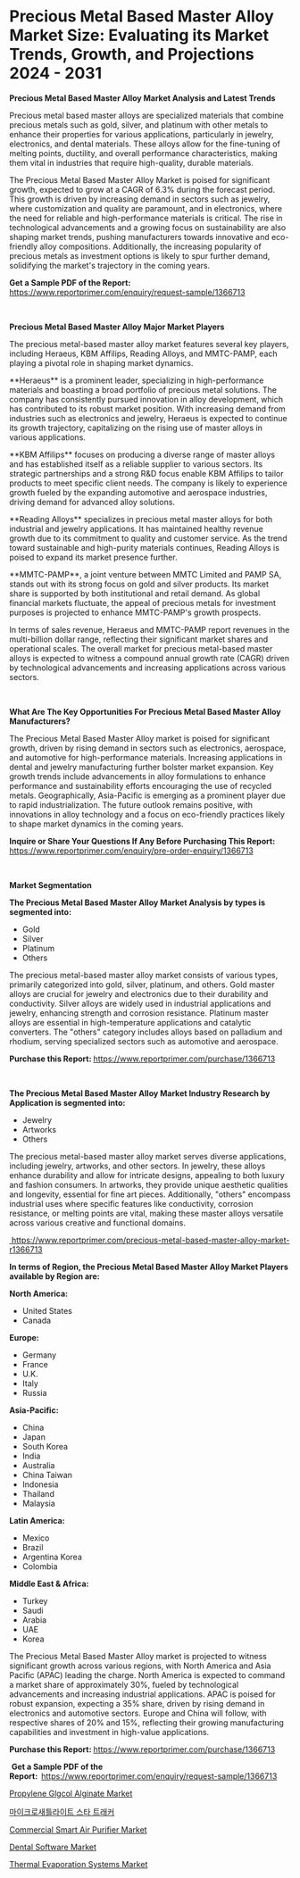 <p><h1>Precious Metal Based Master Alloy Market Size: Evaluating its Market Trends, Growth, and Projections 2024 - 2031</h1></p><p><strong>Precious Metal Based Master Alloy Market Analysis and Latest Trends</strong></p>
<p><p>Precious metal based master alloys are specialized materials that combine precious metals such as gold, silver, and platinum with other metals to enhance their properties for various applications, particularly in jewelry, electronics, and dental materials. These alloys allow for the fine-tuning of melting points, ductility, and overall performance characteristics, making them vital in industries that require high-quality, durable materials.</p><p>The Precious Metal Based Master Alloy Market is poised for significant growth, expected to grow at a CAGR of 6.3% during the forecast period. This growth is driven by increasing demand in sectors such as jewelry, where customization and quality are paramount, and in electronics, where the need for reliable and high-performance materials is critical. The rise in technological advancements and a growing focus on sustainability are also shaping market trends, pushing manufacturers towards innovative and eco-friendly alloy compositions. Additionally, the increasing popularity of precious metals as investment options is likely to spur further demand, solidifying the market's trajectory in the coming years.</p></p>
<p><strong>Get a Sample PDF of the Report:&nbsp;</strong> <a href="https://www.reportprimer.com/enquiry/request-sample/1366713">https://www.reportprimer.com/enquiry/request-sample/1366713</a></p>
<p>&nbsp;</p>
<p><strong>Precious Metal Based Master Alloy Major Market Players</strong></p>
<p><p>The precious metal-based master alloy market features several key players, including Heraeus, KBM Affilips, Reading Alloys, and MMTC-PAMP, each playing a pivotal role in shaping market dynamics.</p><p>**Heraeus** is a prominent leader, specializing in high-performance materials and boasting a broad portfolio of precious metal solutions. The company has consistently pursued innovation in alloy development, which has contributed to its robust market position. With increasing demand from industries such as electronics and jewelry, Heraeus is expected to continue its growth trajectory, capitalizing on the rising use of master alloys in various applications.</p><p>**KBM Affilips** focuses on producing a diverse range of master alloys and has established itself as a reliable supplier to various sectors. Its strategic partnerships and a strong R&D focus enable KBM Affilips to tailor products to meet specific client needs. The company is likely to experience growth fueled by the expanding automotive and aerospace industries, driving demand for advanced alloy solutions.</p><p>**Reading Alloys** specializes in precious metal master alloys for both industrial and jewelry applications. It has maintained healthy revenue growth due to its commitment to quality and customer service. As the trend toward sustainable and high-purity materials continues, Reading Alloys is poised to expand its market presence further.</p><p>**MMTC-PAMP**, a joint venture between MMTC Limited and PAMP SA, stands out with its strong focus on gold and silver products. Its market share is supported by both institutional and retail demand. As global financial markets fluctuate, the appeal of precious metals for investment purposes is projected to enhance MMTC-PAMP's growth prospects.</p><p>In terms of sales revenue, Heraeus and MMTC-PAMP report revenues in the multi-billion dollar range, reflecting their significant market shares and operational scales. The overall market for precious metal-based master alloys is expected to witness a compound annual growth rate (CAGR) driven by technological advancements and increasing applications across various sectors.</p></p>
<p>&nbsp;</p>
<p><strong>What Are The Key Opportunities For Precious Metal Based Master Alloy Manufacturers?</strong></p>
<p><p>The Precious Metal Based Master Alloy market is poised for significant growth, driven by rising demand in sectors such as electronics, aerospace, and automotive for high-performance materials. Increasing applications in dental and jewelry manufacturing further bolster market expansion. Key growth trends include advancements in alloy formulations to enhance performance and sustainability efforts encouraging the use of recycled metals. Geographically, Asia-Pacific is emerging as a prominent player due to rapid industrialization. The future outlook remains positive, with innovations in alloy technology and a focus on eco-friendly practices likely to shape market dynamics in the coming years.</p></p>
<p><strong>Inquire or Share Your Questions If Any Before Purchasing This Report:</strong> <a href="https://www.reportprimer.com/enquiry/pre-order-enquiry/1366713">https://www.reportprimer.com/enquiry/pre-order-enquiry/1366713</a></p>
<p>&nbsp;</p>
<p><strong>Market Segmentation</strong></p>
<p><strong>The Precious Metal Based Master Alloy Market Analysis by types is segmented into:</strong></p>
<p><ul><li>Gold</li><li>Silver</li><li>Platinum</li><li>Others</li></ul></p>
<p><p>The precious metal-based master alloy market consists of various types, primarily categorized into gold, silver, platinum, and others. Gold master alloys are crucial for jewelry and electronics due to their durability and conductivity. Silver alloys are widely used in industrial applications and jewelry, enhancing strength and corrosion resistance. Platinum master alloys are essential in high-temperature applications and catalytic converters. The "others" category includes alloys based on palladium and rhodium, serving specialized sectors such as automotive and aerospace.</p></p>
<p><strong>Purchase this Report:&nbsp;</strong><a href="https://www.reportprimer.com/purchase/1366713">https://www.reportprimer.com/purchase/1366713</a></p>
<p>&nbsp;</p>
<p><strong>The Precious Metal Based Master Alloy Market Industry Research by Application is segmented into:</strong></p>
<p><ul><li>Jewelry</li><li>Artworks</li><li>Others</li></ul></p>
<p><p>The precious metal-based master alloy market serves diverse applications, including jewelry, artworks, and other sectors. In jewelry, these alloys enhance durability and allow for intricate designs, appealing to both luxury and fashion consumers. In artworks, they provide unique aesthetic qualities and longevity, essential for fine art pieces. Additionally, "others" encompass industrial uses where specific features like conductivity, corrosion resistance, or melting points are vital, making these master alloys versatile across various creative and functional domains.</p></p>
<p><a href="https://www.reportprimer.com/precious-metal-based-master-alloy-market-r1366713">&nbsp;https://www.reportprimer.com/precious-metal-based-master-alloy-market-r1366713</a></p>
<p><strong>In terms of Region, the Precious Metal Based Master Alloy Market Players available by Region are:</strong></p>
<p>
    <p> <strong> North America: </strong>
        <ul>
            <li>United States</li>
            <li>Canada</li>
        </ul>
        </p> 
    <p> <strong> Europe: </strong>
        <ul>
            <li>Germany</li>
            <li>France</li>
            <li>U.K.</li>
            <li>Italy</li>
            <li>Russia</li>
        </ul>
        </p> 
    <p> <strong> Asia-Pacific: </strong>
        <ul>
            <li>China</li>
            <li>Japan</li>
            <li>South Korea</li>
            <li>India</li>
            <li>Australia</li>
            <li>China Taiwan</li>
            <li>Indonesia</li>
            <li>Thailand</li>
            <li>Malaysia</li>
        </ul>
        </p> 
    <p> <strong> Latin America: </strong>
        <ul>
            <li>Mexico</li>
            <li>Brazil</li>
            <li>Argentina Korea</li>
            <li>Colombia</li>
        </ul>
        </p> 
    <p> <strong> Middle East & Africa: </strong>
        <ul>
            <li>Turkey</li>
            <li>Saudi</li>
            <li>Arabia</li>
            <li>UAE</li>
            <li>Korea</li>
        </ul>
    </p>
    </p>
<p><p>The Precious Metal Based Master Alloy market is projected to witness significant growth across various regions, with North America and Asia Pacific (APAC) leading the charge. North America is expected to command a market share of approximately 30%, fueled by technological advancements and increasing industrial applications. APAC is poised for robust expansion, expecting a 35% share, driven by rising demand in electronics and automotive sectors. Europe and China will follow, with respective shares of 20% and 15%, reflecting their growing manufacturing capabilities and investment in high-value applications.</p></p>
<p><strong>Purchase this Report: </strong><a href="https://www.reportprimer.com/purchase/1366713">https://www.reportprimer.com/purchase/1366713</a></p>
<p>&nbsp;<strong>Get a Sample PDF of the Report:&nbsp;&nbsp;</strong><a href="https://www.reportprimer.com/enquiry/request-sample/1366713">https://www.reportprimer.com/enquiry/request-sample/1366713</a></p>
<p><strong></strong></p>
<p><p><a href="https://issuu.com/reportprime-2/docs/propylene-glgcol-alginate-market-si_0e765ee2dc398f">Propylene Glgcol Alginate Market</a></p><p><a href="https://medium.com/@latoyanorton57/%EA%B8%80%EB%A1%9C%EB%B2%8C-%EB%A7%88%EC%9D%B4%ED%81%AC%EB%A1%9C%EC%9C%84%EC%84%B1-%EC%8A%A4%ED%83%80-%EC%B6%94%EC%A0%81%EA%B8%B0-%EC%82%B0%EC%97%85-%EC%9C%A0%ED%98%95-%EC%9D%91%EC%9A%A9-%EC%8B%9C%EC%9E%A5-%ED%94%8C%EB%A0%88%EC%9D%B4%EC%96%B4-%EC%A7%80%EC%97%AD-%EC%84%B1%EC%9E%A5-%EB%B6%84%EC%84%9D-%EB%B0%8F-%EB%AF%B8%EB%9E%98-%EC%8B%9C%EB%82%98%EB%A6%AC%EC%98%A4-2024-2031-d50389bbf253">마이크로새틀라이트 스타 트래커</a></p><p><a href="https://issuu.com/reportprime-2/docs/commercial-smart-air-purifier-marke_c8af6775af69ed">Commercial Smart Air Purifier Market</a></p><p><a href="https://www.linkedin.com/pulse/dental-software-market-outlook-share-analysis-growth-trends-qbgtf?trackingId=ICP1iq9iSdi1S2ftDLX0ag%3D%3D">Dental Software Market</a></p><p><a href="https://www.linkedin.com/pulse/how-regional-global-trends-shaping-thermal-evaporation-wjvkc?trackingId=IVJXpDnOSd%2BvS2vbmf%2B8Bw%3D%3D">Thermal Evaporation Systems Market</a></p></p>